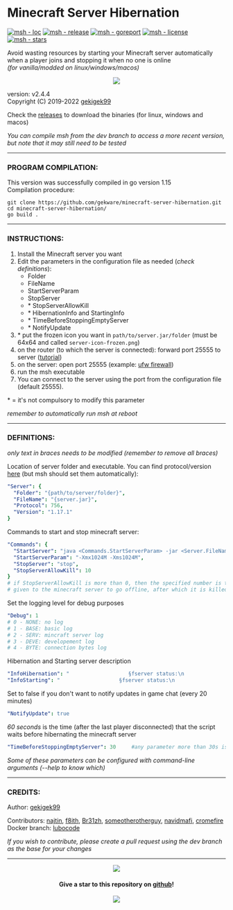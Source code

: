 # Minecraft Server Hibernation  

[![msh - loc](https://tokei.rs/b1/github/gekware/minecraft-server-hibernation)](https://github.com/gekware/minecraft-vanilla-server-hibernation)
[![msh - release](https://img.shields.io/github/release/gekware/minecraft-server-hibernation?color=05aefc)](https://github.com/gekware/minecraft-server-hibernation/releases)
[![msh - goreport](https://goreportcard.com/badge/github.com/gekware/minecraft-server-hibernation)](https://goreportcard.com/report/github.com/gekware/minecraft-server-hibernation)
[![msh - license](https://img.shields.io/github/license/gekware/minecraft-server-hibernation?color=6fff00)](https://github.com/gekware/minecraft-server-hibernation/blob/master/LICENSE)
[![msh - stars](https://img.shields.io/github/stars/gekware/minecraft-server-hibernation?color=ffbd19)](https://github.com/gekware/minecraft-server-hibernation/stargazers)

Avoid wasting resources by starting your Minecraft server automatically when a player joins and stopping it when no one is online  
_(for vanilla/modded on linux/windows/macos)_  

<p align="center" >
    <a href="https://github.com/gekware/minecraft-server-hibernation" >
        <img src="https://user-images.githubusercontent.com/53654579/90397372-09a9df80-e098-11ea-925c-29e9bdfc0b48.png" >
    </a>
</p>

version: v2.4.4  
Copyright (C) 2019-2022 [gekigek99](https://github.com/gekigek99)  

Check the [releases](https://github.com/gekware/minecraft-server-hibernation/releases) to download the binaries (for linux, windows and macos)

_You can compile msh from the dev branch to access a more recent version, but note that it may still need to be tested_

-----
### PROGRAM COMPILATION:
This version was successfully compiled in go version 1.15  
Compilation procedure:
```
git clone https://github.com/gekware/minecraft-server-hibernation.git  
cd minecraft-server-hibernation/  
go build .
```

-----
### INSTRUCTIONS:
1. Install the Minecraft server you want
2. Edit the parameters in the configuration file as needed (*check definitions*):
    - Folder
    - FileName
    - StartServerParam
    - StopServer
    - \* StopServerAllowKill
    - \* HibernationInfo and StartingInfo
    - \* TimeBeforeStoppingEmptyServer
    - \* NotifyUpdate
3. \* put the frozen icon you want in `path/to/server.jar/folder` (must be 64x64 and called `server-icon-frozen.png`)
4. on the router (to which the server is connected): forward port 25555 to server ([tutorial](https://www.wikihow.com/Open-Ports#Opening-Router-Firewall-Ports))
5. on the server: open port 25555 (example: [ufw firewall](https://www.configserverfirewall.com/ufw-ubuntu-firewall/ubuntu-firewall-open-port/))
6. run the msh executable
7. You can connect to the server using the port from the configuration file (default 25555).

\* = it's not compulsory to modify this parameter

_remember to automatically run msh at reboot_

-----
### DEFINITIONS:
_only text in braces needs to be modified (remember to remove all braces)_

Location of server folder and executable. You can find protocol/version [here](https://wiki.vg/Protocol_version_numbers) (but msh should set them automatically):
```yaml
"Server": {
  "Folder": "{path/to/server/folder}",
  "FileName": "{server.jar}",
  "Protocol": 756,
  "Version": "1.17.1"
}
```
Commands to start and stop minecraft server:
```yaml
"Commands": {
  "StartServer": "java <Commands.StartServerParam> -jar <Server.FileName> nogui",
  "StartServerParam": "-Xmx1024M -Xms1024M",
  "StopServer": "stop",
  "StopServerAllowKill": 10
}
# if StopServerAllowKill is more than 0, then the specified number is the amount of seconds
# given to the minecraft server to go offline, after which it is killed
```
Set the logging level for debug purposes
```yaml
"Debug": 1
# 0 - NONE: no log
# 1 - BASE: basic log
# 2 - SERV: mincraft server log
# 3 - DEVE: developement log
# 4 - BYTE: connection bytes log
```
Hibernation and Starting server description
```yaml
"InfoHibernation": "                   §fserver status:\n                   §b§lHIBERNATING",
"InfoStarting": "                   §fserver status:\n                    §6§lWARMING UP",
```
Set to false if you don't want to notify updates in game chat (every 20 minutes)
```yaml
"NotifyUpdate": true
```
*60 seconds* is the time (after the last player disconnected) that the script waits before hibernating the minecraft server
```yaml
"TimeBeforeStoppingEmptyServer": 30     #any parameter more than 30s is recommended
```

_Some of these parameters can be configured with command-line arguments (--help to know which)_

-----

### CREDITS:  

Author: [gekigek99](https://github.com/gekigek99)  

Contributors: [najtin](https://github.com/najtin/minecraft-server-hibernation), [f8ith](https://github.com/f8ith/minecraft-server-hibernation), [Br31zh](https://github.com/Br31zh/minecraft-server-hibernation), [someotherotherguy](https://github.com/someotherotherguy/minecraft-server-hibernation), [navidmafi](https://github.com/navidmafi), [cromefire](https://github.com/cromefire)  
Docker branch: [lubocode](https://github.com/lubocode/minecraft-server-hibernation)

_If you wish to contribute, please create a pull request using the dev branch as the base for your changes_

-----

<p align="center" >
    <a href="https://www.buymeacoffee.com/gekigek99" >
        <img src="https://user-images.githubusercontent.com/53654579/98535501-81963900-2286-11eb-94a4-359adb64afe2.png" >
    </a>
</p>

<h4 align="center" >
    Give a star to this repository on <a href="https://github.com/gekware/minecraft-server-hibernation" > github</a>!
</h4>

<p align="center" >
    <a href="https://github.com/gekware/minecraft-server-hibernation/stargazers" >
        <img src="https://reporoster.com/stars/gekware/minecraft-server-hibernation" >
    </a>
</p>
